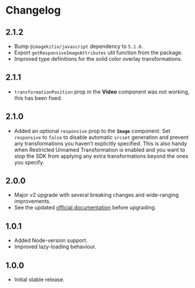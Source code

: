 # Changelog

## 2.1.2

- Bump `@imagekitio/javascript` dependency to `5.1.0`.
- Export `getResponsiveImageAttributes` util function from the package.
- Improved type definitions for the solid color overlay transformations.

## 2.1.1

- `transformationPosition` prop in the **Video** component was not working, this has been fixed.

## 2.1.0

- Added an optional `responsive` prop to the **`Image`** component. Set `responsive` to `false` to disable automatic `srcset` generation and prevent any transformations you haven’t explicitly specified. This is also handy when Restricted Unnamed Transformation is enabled and you want to stop the SDK from applying any extra transformations beyond the ones you specify.

## 2.0.0

- Major v2 upgrade with several breaking changes and wide-ranging improvements.
- See the updated [official documentation](https://imagekit.io/docs/integration/nextjs) before upgrading.

## 1.0.1
- Added Node-version support.  
- Improved lazy-loading behaviour.

## 1.0.0
- Initial stable release.
